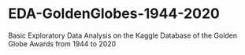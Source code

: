 # EDA-GoldenGlobes-1944-2020
Basic Exploratory Data Analysis on the Kaggle Database of the Golden Globe Awards from 1944 to 2020
